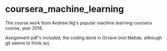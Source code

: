 # coursera_machine_learning

The course work from Andrew Ng's popular machine learning coursera course, year 2016.

Assigmnent pdf's included, the coding done in Octave (not Matlab, although git seems to think so).
